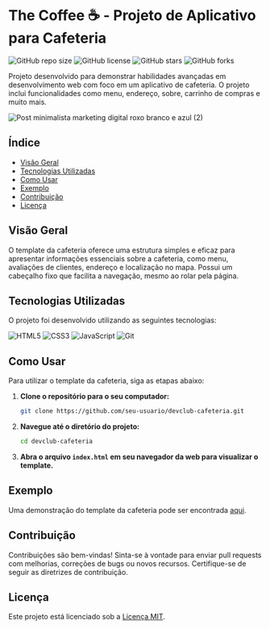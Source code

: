 
# The Coffee ☕ - Projeto de Aplicativo para Cafeteria

![GitHub repo size](https://img.shields.io/github/repo-size/seu-usuario/devclub-cafeteria)
![GitHub license](https://img.shields.io/github/license/seu-usuario/devclub-cafeteria)
![GitHub stars](https://img.shields.io/github/stars/seu-usuario/devclub-cafeteria?style=social)
![GitHub forks](https://img.shields.io/github/forks/seu-usuario/devclub-cafeteria?style=social)

Projeto desenvolvido para demonstrar habilidades avançadas em desenvolvimento web com foco em um aplicativo de cafeteria. O projeto inclui funcionalidades como menu, endereço, sobre, carrinho de compras e muito mais.

![Post minimalista marketing digital roxo branco e azul (2)](https://github.com/thmedu/The-Coffee/assets/141462806/cf032ed5-3c33-4184-bbbf-850817ddae7e)

## Índice

- [Visão Geral](#visão-geral)
- [Tecnologias Utilizadas](#tecnologias-utilizadas)
- [Como Usar](#como-usar)
- [Exemplo](#exemplo)
- [Contribuição](#contribuição)
- [Licença](#licença)

## Visão Geral

O template da cafeteria oferece uma estrutura simples e eficaz para apresentar informações essenciais sobre a cafeteria, como menu, avaliações de clientes, endereço e localização no mapa. Possui um cabeçalho fixo que facilita a navegação, mesmo ao rolar pela página.

## Tecnologias Utilizadas

O projeto foi desenvolvido utilizando as seguintes tecnologias:

![HTML5](https://img.shields.io/badge/HTML5-%23E34F26.svg?style=for-the-badge&logo=html5&logoColor=white)
![CSS3](https://img.shields.io/badge/CSS3-%231572B6.svg?style=for-the-badge&logo=css3&logoColor=white)
![JavaScript](https://img.shields.io/badge/JavaScript-%23323330.svg?style=for-the-badge&logo=javascript&logoColor=%23F7DF1E)
![Git](https://img.shields.io/badge/Git-%23F05033.svg?style=for-the-badge&logo=git&logoColor=white)

## Como Usar

Para utilizar o template da cafeteria, siga as etapas abaixo:

1. **Clone o repositório para o seu computador:**

   ```bash
   git clone https://github.com/seu-usuario/devclub-cafeteria.git
   ```

2. **Navegue até o diretório do projeto:**

   ```bash
   cd devclub-cafeteria
   ```

3. **Abra o arquivo `index.html` em seu navegador da web para visualizar o template.**

## Exemplo

Uma demonstração do template da cafeteria pode ser encontrada [aqui](https://github.com/seu-usuario/devclub-cafeteria).

## Contribuição

Contribuições são bem-vindas! Sinta-se à vontade para enviar pull requests com melhorias, correções de bugs ou novos recursos. Certifique-se de seguir as diretrizes de contribuição.

## Licença

Este projeto está licenciado sob a [Licença MIT](./LICENSE).


